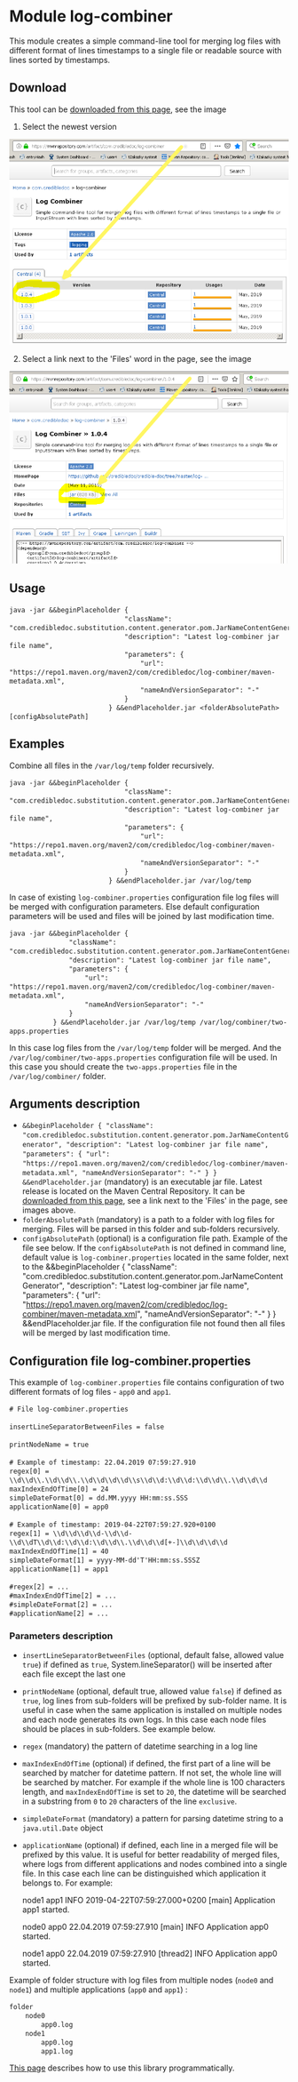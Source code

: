 # Module log-combiner
This module creates a simple command-line tool for merging log files
with different format of lines timestamps to a single file or readable source
with lines sorted by timestamps.

## Download
This tool can be [downloaded from this page](https://mvnrepository.com/artifact/com.credibledoc/log-combiner),
see the image

1. Select the newest version

![Link to the Maven Central Repository](doc/img/mvnRepository.png)


2. Select a link next to the 'Files' word in the page, see the image

![Link to the jar file](doc/img/linkToJar.png)


## Usage
    java -jar &&beginPlaceholder {
                                 "className": "com.credibledoc.substitution.content.generator.pom.JarNameContentGenerator",
                                 "description": "Latest log-combiner jar file name",
                                 "parameters": {
                                     "url": "https://repo1.maven.org/maven2/com/credibledoc/log-combiner/maven-metadata.xml",
                                     "nameAndVersionSeparator": "-"
                                 }
                             } &&endPlaceholder.jar <folderAbsolutePath> [configAbsolutePath]

## Examples
Combine all files in the `/var/log/temp` folder recursively.

    java -jar &&beginPlaceholder {
                                 "className": "com.credibledoc.substitution.content.generator.pom.JarNameContentGenerator",
                                 "description": "Latest log-combiner jar file name",
                                 "parameters": {
                                     "url": "https://repo1.maven.org/maven2/com/credibledoc/log-combiner/maven-metadata.xml",
                                     "nameAndVersionSeparator": "-"
                                 }
                             } &&endPlaceholder.jar /var/log/temp
                             
In case of existing `log-combiner.properties` configuration file log files will be
merged with configuration parameters. Else default configuration parameters
will be used and files will be joined by last modification time.

    java -jar &&beginPlaceholder {
                   "className": "com.credibledoc.substitution.content.generator.pom.JarNameContentGenerator",
                   "description": "Latest log-combiner jar file name",
                   "parameters": {
                       "url": "https://repo1.maven.org/maven2/com/credibledoc/log-combiner/maven-metadata.xml",
                       "nameAndVersionSeparator": "-"
                   }
               } &&endPlaceholder.jar /var/log/temp /var/log/combiner/two-apps.properties
In this case log files from the `/var/log/temp` folder will be merged. And the
`/var/log/combiner/two-apps.properties` configuration file will be used. In this case you should create
the `two-apps.properties` file in the `/var/log/combiner/` folder.

## Arguments description
* `&&beginPlaceholder {
                      "className": "com.credibledoc.substitution.content.generator.pom.JarNameContentGenerator",
                      "description": "Latest log-combiner jar file name",
                      "parameters": {
                          "url": "https://repo1.maven.org/maven2/com/credibledoc/log-combiner/maven-metadata.xml",
                          "nameAndVersionSeparator": "-"
                      }
                  } &&endPlaceholder.jar` (mandatory) is an executable jar file. Latest release is located on the Maven Central Repository.
It can be [downloaded from this page](https://mvnrepository.com/artifact/com.credibledoc/log-combiner),
see a link next to the 'Files' in the page, see images above.
* `folderAbsolutePath` (mandatory) is a path to a folder with log files for merging.
Files will be parsed in this folder and sub-folders recursively.
* `configAbsolutePath` (optional) is a configuration file path. Example of the file see below. If the `configAbsolutePath`
is not defined in command line, default value is `log-combiner.properties` located
in the same folder, next to the &&beginPlaceholder {
             "className": "com.credibledoc.substitution.content.generator.pom.JarNameContentGenerator",
             "description": "Latest log-combiner jar file name",
             "parameters": {
                 "url": "https://repo1.maven.org/maven2/com/credibledoc/log-combiner/maven-metadata.xml",
                 "nameAndVersionSeparator": "-"
             }
         } &&endPlaceholder.jar file.
If the configuration file not found then all files will be merged by last modification time.

## Configuration file log-combiner.properties

This example of `log-combiner.properties` file contains configuration of two
different formats of log files - `app0` and `app1`.

    # File log-combiner.properties
    
    insertLineSeparatorBetweenFiles = false
    
    printNodeName = true
    
    # Example of timestamp: 22.04.2019 07:59:27.910
    regex[0] = \\d\\d\\.\\d\\d\\.\\d\\d\\d\\d\\s\\d\\d:\\d\\d:\\d\\d\\.\\d\\d\\d
    maxIndexEndOfTime[0] = 24
    simpleDateFormat[0] = dd.MM.yyyy HH:mm:ss.SSS
    applicationName[0] = app0
    
    # Example of timestamp: 2019-04-22T07:59:27.920+0100
    regex[1] = \\d\\d\\d\\d-\\d\\d-\\d\\dT\\d\\d:\\d\\d:\\d\\d\\.\\d\\d\\d[+-]\\d\\d\\d\\d
    maxIndexEndOfTime[1] = 40
    simpleDateFormat[1] = yyyy-MM-dd'T'HH:mm:ss.SSSZ
    applicationName[1] = app1
    
    #regex[2] = ...
    #maxIndexEndOfTime[2] = ...
    #simpleDateFormat[2] = ...
    #applicationName[2] = ...


### Parameters description
* `insertLineSeparatorBetweenFiles` (optional, default false, allowed value `true`) if defined as `true`,
System.lineSeparator() will be inserted after each file except the last one
* `printNodeName` (optional, default true, allowed value `false`) if defined as `true`, log lines from sub-folders will be prefixed
by sub-folder name. It is useful in case when the same application is installed on multiple nodes and each node generates
its own logs. In this case each node files should be places in sub-folders. See example below.
* `regex` (mandatory) the pattern of datetime searching in a log line
* `maxIndexEndOfTime` (optional) if defined, the first part of a line will be searched by matcher for datetime pattern.
If not set, the whole line will be searched by matcher. For example if the whole line is 100 characters length,
and `maxIndexEndOfTime` is set to `20`, the datetime will be searched
in a substring from `0` to `20` characters of the line `exclusive`.
* `simpleDateFormat` (mandatory) a pattern for parsing datetime string to a `java.util.Date` object
* `applicationName` (optional) if defined, each line in a merged file will be prefixed by this value.
It is useful for better readability of merged files, where logs from different applications and nodes
combined into a single file. In this case each line can be distinguished which application it belongs to.
For example:


     node1 app1 INFO 2019-04-22T07:59:27.000+0200 [main] Application app1 started.
     
     node0 app0 22.04.2019 07:59:27.910 [main] INFO Application app0 started.
     
     node1 app0 22.04.2019 07:59:27.910 [thread2] INFO Application app0 started.

Example of folder structure with log files from multiple nodes (`node0` and `node1`)
and multiple applications (`app0` and `app1`) :

    folder
        node0
            app0.log
        node1
            app0.log
            app1.log
        
[This page](doc/usage/programmatically.md) describes how to use this library programmatically.
